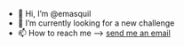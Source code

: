- 👋 Hi, I’m @emasquil
- 🌱 I’m currently looking for a new challenge
- 📫 How to reach me --> [send me an email](mailto:eliasmasquil@gmail.com)
